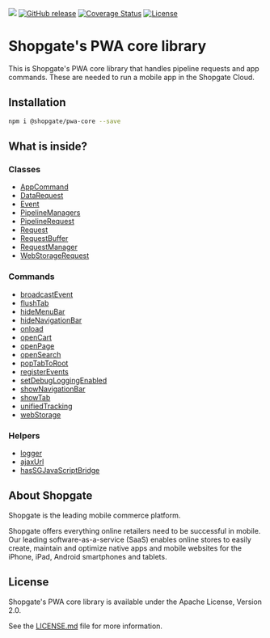 ![](https://travis-ci.org/shopgate/pwa-core.svg?branch=master)
[![GitHub release](https://img.shields.io/github/release/shopgate/pwa-core.svg)]()
[![Coverage Status](https://coveralls.io/repos/github/shopgate/pwa-core/badge.svg?branch=master)](https://coveralls.io/github/shopgate/pwa-core?branch=master)
[![License](https://img.shields.io/badge/License-Apache%202.0-blue.svg)](https://opensource.org/licenses/Apache-2.0)

# Shopgate's PWA core library

This is Shopgate's PWA core library that handles pipeline requests and app commands.
These are needed to run a mobile app in the Shopgate Cloud.

## Installation

```sh
npm i @shopgate/pwa-core --save
```

## What is inside?

### Classes

  * [AppCommand](./classes/AppCommand)
  * [DataRequest](./classes/DataRequest)
  * [Event](./classes/Event)
  * [PipelineManagers](./classes/PipelineManagers)
  * [PipelineRequest](./classes/PipelineRequest)
  * [Request](./classes/Request)
  * [RequestBuffer](./classes/RequestBuffer)
  * [RequestManager](./classes/RequestManager)
  * [WebStorageRequest](./classes/WebStorageRequest)

### Commands

  * [broadcastEvent](./commands/README.md#broadcastevent)
  * [flushTab](./commands/README.md#flushtab)
  * [hideMenuBar](./commands/README.md#hidemenubar)
  * [hideNavigationBar](./commands/README.md#hidenavigationbar)
  * [onload](./commands/README.md#onload)
  * [openCart](./commands/README.md#opencart)
  * [openPage](./commands/README.md#openpage)
  * [openSearch](./commands/README.md#opensearch)
  * [popTabToRoot](./commands/README.md#poptabtoroot)
  * [registerEvents](./commands/README.md#registerevents)
  * [setDebugLoggingEnabled](./commands/README.md#setdebugLoggingenabled)
  * [showNavigationBar](./commands/README.md#shownavigationbar)
  * [showTab](./commands/README.md#showtab)
  * [unifiedTracking](./commands/README.md#unifiedtracking)
  * [webStorage](./commands/README.md#webstorage)

### Helpers

  * [logger](./helpers/README.md#logger)
  * [ajaxUrl](./helpers/README.md#ajaxurl)
  * [hasSGJavaScriptBridge](./helpers/README.md#hassgjavascriptbridge)

## About Shopgate

Shopgate is the leading mobile commerce platform.

Shopgate offers everything online retailers need to be successful in mobile. Our leading software-as-a-service (SaaS) enables online stores to easily create, maintain and optimize native apps and mobile websites for the iPhone, iPad, Android smartphones and tablets.

## License

Shopgate's PWA core library is available under the Apache License, Version 2.0.

See the [LICENSE.md](./LICENSE.md) file for more information.
